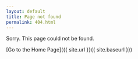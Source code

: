 ```yaml
---
layout: default
title: Page not found
permalink: 404.html
---
```


Sorry. This page could not be found.

[Go to the Home Page]({{ site.url }}{{ site.baseurl }})
